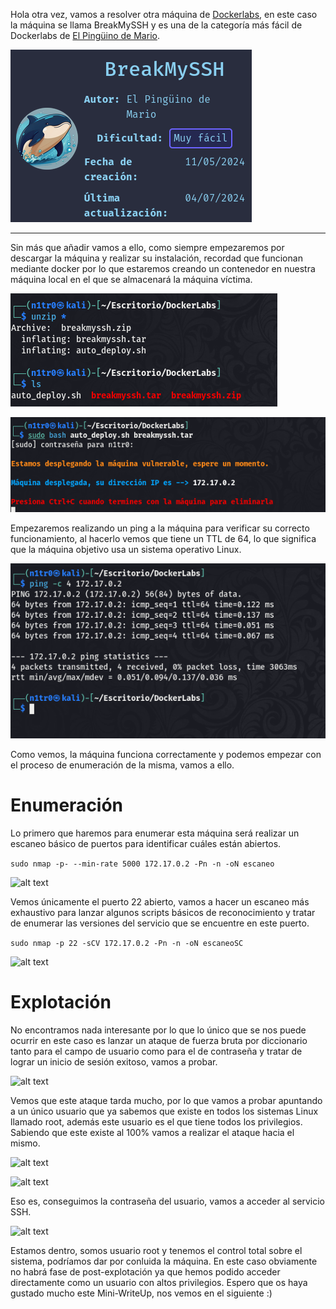 
Hola otra vez, vamos a resolver otra máquina de [Dockerlabs](https://dockerlabs.es/#/), en este caso la máquina se llama BreakMySSH y es una de la categoría más fácil de Dockerlabs de [El Pingüino de Mario](https://www.youtube.com/channel/UCGLfzfKRUsV6BzkrF1kJGsg). 

![alt text](images/image.png)

---------------------------------------------------------------------------------------------------------------------------------------------------

Sin más que añadir vamos a ello, como siempre empezaremos por descargar la máquina y realizar su instalación, recordad que funcionan mediante docker por lo que estaremos creando un contenedor en nuestra máquina local en el que se almacenará la máquina víctima.

![alt text](images/image-1.png)

![alt text](images/image-2.png)

Empezaremos realizando un ping a la máquina para verificar su correcto funcionamiento, al hacerlo vemos que tiene un TTL de 64, lo que significa que la máquina objetivo usa un sistema operativo Linux.

![alt text](images/image-3.png)

Como vemos, la máquina funciona correctamente y podemos empezar con el proceso de enumeración de la misma, vamos a ello.

# Enumeración

Lo primero que haremos para enumerar esta máquina será realizar un escaneo básico de puertos para identificar cuáles están abiertos.

```sudo nmap -p- --min-rate 5000 172.17.0.2 -Pn -n -oN escaneo```

![alt text](images/image-4.png)

Vemos únicamente el puerto 22 abierto, vamos a hacer un escaneo más exhaustivo para lanzar algunos scripts básicos de reconocimiento y tratar de enumerar las versiones del servicio que se encuentre en este puerto.

```sudo nmap -p 22 -sCV 172.17.0.2 -Pn -n -oN escaneoSC```

![alt text](images/image-5.png)

# Explotación

No encontramos nada interesante por lo que lo único que se nos puede ocurrir en este caso es lanzar un ataque de fuerza bruta por diccionario tanto para el campo de usuario como para el de contraseña y tratar de lograr un inicio de sesión exitoso, vamos a probar.

![alt text](images/image-6.png)

Vemos que este ataque tarda mucho, por lo que vamos a probar apuntando a un único usuario que ya sabemos que existe en todos los sistemas Linux llamado root, además este usuario es el que tiene todos los privilegios. Sabiendo que este existe al 100% vamos a realizar el ataque hacia el mismo.

![alt text](images/image-7.png)

![alt text](images/image-8.png)

Eso es, conseguimos la contraseña del usuario, vamos a acceder al servicio SSH.

![alt text](images/image-9.png)

Estamos dentro, somos usuario root y tenemos el control total sobre el sistema, podríamos dar por conluida la máquina. En este caso obviamente no habrá fase de post-explotación ya que hemos podido acceder directamente como un usuario con altos privilegios. Espero que os haya gustado mucho este Mini-WriteUp, nos vemos en el siguiente :)





